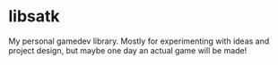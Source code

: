 # libsatk
My personal gamedev library. Mostly for experimenting with ideas and project design, but maybe one day an actual game will be made!

